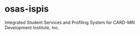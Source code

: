 # osas-ispis
Integrated Student Services and Profiling System for CARD-MRI Development Institute, Inc.
